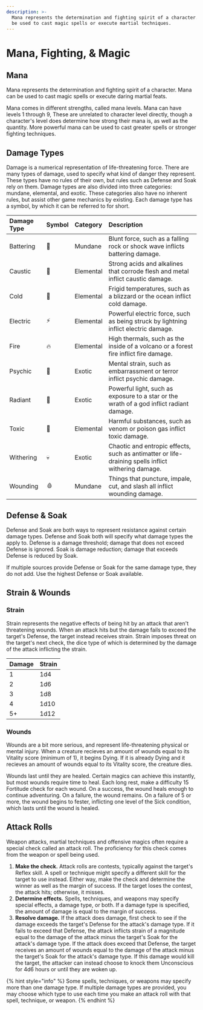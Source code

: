```yaml
---
description: >-
  Mana represents the determination and fighting spirit of a character. Mana can
  be used to cast magic spells or execute martial techniques.
---
```


# Mana, Fighting, & Magic

## Mana <a id="mana"></a>

Mana represents the determination and fighting spirit of a character. Mana can be used to cast magic spells or execute daring martial feats.

Mana comes in different strengths, called mana levels. Mana can have levels 1 through 9, These are unrelated to character level directly, though a character's level does determine how strong their mana is, as well as the quantity. More powerful mana can be used to cast greater spells or stronger fighting techniques.

## Damage Types

Damage is a numerical representation of life-threatening force. There are many types of damage, used to specify what kind of danger they represent. These types have no rules of their own, but rules such as Defense and Soak rely on them. Damage types are also divided into three categories: mundane, elemental, and exotic. These categories also have no inherent rules, but assist other game mechanics by existing. Each damage type has a symbol, by which it can be referred to for short. 

| Damage Type | Symbol | Category | Description |
| :--- | :--- | :--- | :--- |
| Battering | 💢 | Mundane | Blunt force, such as a falling rock or shock wave inflicts battering damage. |
| Caustic | 🧪 | Elemental | Strong acids and alkalines that corrode flesh and metal inflict caustic damage. |
| Cold | 🧊 | Elemental | Frigid temperatures, such as a blizzard or the ocean inflict cold damage. |
| Electric | ⚡ | Elemental | Powerful electric force, such as being struck by lightning inflict electric damage. |
| Fire | 🔥 | Elemental | High thermals, such as the inside of a volcano or a forest fire inflict fire damage. |
| Psychic | 🧠 | Exotic | Mental strain, such as embarrassment or terror inflict psychic damage. |
| Radiant | 🌟 | Exotic | Powerful light, such as exposure to a star or the wrath of a god inflict radiant damage. |
| Toxic | 🦠 | Elemental | Harmful substances, such as venom or poison gas inflict toxic damage. |
| Withering | 💀 | Exotic | Chaotic and entropic effects, such as antimatter or life-draining spells inflict withering damage. |
| Wounding | 🩸 | Mundane | Things that puncture, impale, cut, and slash all inflict wounding damage. |

## Defense & Soak

Defense and Soak are both ways to represent resistance against certain damage types. Defense and Soak both will specify what damage types the apply to. Defense is a damage threshold; damage that does not exceed Defense is ignored. Soak is damage reduction; damage that exceeds Defense is reduced by Soak.

If multiple sources provide Defense or Soak for the same damage type, they do not add. Use the highest Defense or Soak available. 

## Strain & Wounds

### Strain

Strain represents the negative effects of being hit by an attack that aren't threatening wounds. When an attack hits but the damage fails to exceed the target's Defense, the target instead receives strain. Strain imposes threat on the target's next check, the dice type of which is determined by the damage of the attack inflicting the strain.

| Damage | Strain |
| :--- | :--- |
| 1 | 1d4 |
| 2 | 1d6 |
| 3 | 1d8 |
| 4 | 1d10 |
| 5+ | 1d12 |

### Wounds

Wounds are a bit more serious, and represent life-threatening physical or mental injury. When a creature recieves an amount of wounds equal to its Vitality score \(minimum of 1\), it begins Dying. If it is already Dying and it recieves an amount of wounds equal to its Vitality score, the creature dies.

Wounds last until they are healed. Certain magics can achieve this instantly, but most wounds require time to heal. Each long rest, make a difficulty 15 Fortitude check for each wound. On a success, the wound heals enough to continue adventuring. On a failure, the wound remains. On a failure of 5 or more, the wound begins to fester, inflicting one level of the Sick condition, which lasts until the wound is healed.

## Attack Rolls

Weapon attacks, martial techniques and offensive magics often require a special check called an attack roll. The proficiency for this check comes from the weapon or spell being used. 

1. **Make the check.** Attack rolls are contests, typically against the target's Reflex skill. A spell or technique might specify a different skill for the target to use instead. Either way, make the check and determine the winner as well as the margin of success. If the target loses the contest, the attack hits; otherwise, it misses.
2. **Determine effects.** Spells, techniques, and weapons may specify special effects, a damage type, or both. If a damage type is specified, the amount of damage is equal to the margin of success.
3. **Resolve damage.** If the attack does damage, first check to see if the damage exceeds the target's Defense for the attack's damage type. If it fails to exceed that Defense, the attack inflicts strain of a magnitude equal to the damage of the attack minus the target's Soak for the attack's damage type. If the attack does exceed that Defense, the target receives an amount of wounds equal to the damage of the attack minus the target's Soak for the attack's damage type. If this damage would kill the target, the attacker can instead choose to knock them Unconscious for 4d6 hours or until they are woken up.

{% hint style="info" %}
Some spells, techniques, or weapons may specify more than one damage type. If multiple damage types are provided, you may choose which type to use each time you make an attack roll with that spell, technique, or weapon.
{% endhint %}

